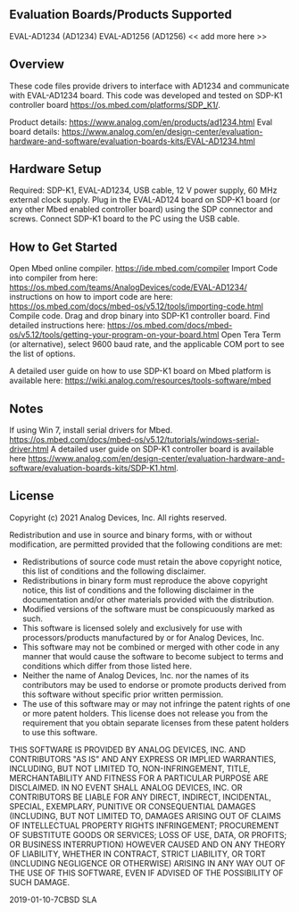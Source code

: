 Evaluation Boards/Products Supported
------------------------------------ 
EVAL-AD1234 (AD1234)
EVAL-AD1256 (AD1256)
<< add more here >>

Overview
--------
These code files provide drivers to interface with AD1234 and communicate with 
EVAL-AD1234 board. This code was developed and tested on SDP-K1 controller board 
https://os.mbed.com/platforms/SDP_K1/. 

Product details: https://www.analog.com/en/products/ad1234.html
Eval board details: https://www.analog.com/en/design-center/evaluation-hardware-and-software/evaluation-boards-kits/EVAL-AD1234.html


Hardware Setup
--------------
Required: SDP-K1, EVAL-AD1234, USB cable, 12 V power supply, 60 MHz external 
clock supply.
Plug in the EVAL-AD124 board on SDP-K1 board (or any other Mbed enabled 
controller board) using the SDP connector and screws.
Connect SDP-K1 board to the PC using the USB cable.


How to Get Started
------------------
Open Mbed online compiler. https://ide.mbed.com/compiler
Import Code into compiler from here: https://os.mbed.com/teams/AnalogDevices/code/EVAL-AD1234/
instructions on how to import code are here: https://os.mbed.com/docs/mbed-os/v5.12/tools/importing-code.html
Compile code. Drag and drop binary into SDP-K1 controller board. Find detailed instructions 
here: https://os.mbed.com/docs/mbed-os/v5.12/tools/getting-your-program-on-your-board.html
Open Tera Term (or alternative), select 9600 baud rate, and the applicable COM port to see the 
list of options.

A detailed user guide on how to use SDP-K1 board on Mbed platform is available 
here: https://wiki.analog.com/resources/tools-software/mbed


Notes
-----
If using Win 7, install serial drivers for Mbed. https://os.mbed.com/docs/mbed-os/v5.12/tutorials/windows-serial-driver.html
A detailed user guide on SDP-K1 controller board is available here https://www.analog.com/en/design-center/evaluation-hardware-and-software/evaluation-boards-kits/SDP-K1.html.


License
-------
Copyright (c) 2021 Analog Devices, Inc.  All rights reserved.
 
Redistribution and use in source and binary forms, with or without modification, 
are permitted provided that the following conditions are met:
  - Redistributions of source code must retain the above copyright notice, 
  this list of conditions and the following disclaimer.
  - Redistributions in binary form must reproduce the above copyright notice, 
  this list of conditions and the following disclaimer in the documentation 
  and/or other materials provided with the distribution.  
  - Modified versions of the software must be conspicuously marked as such.
  - This software is licensed solely and exclusively for use with processors/products 
  manufactured by or for Analog Devices, Inc.
  - This software may not be combined or merged with other code in any manner 
  that would cause the software to become subject to terms and conditions which 
  differ from those listed here.
  - Neither the name of Analog Devices, Inc. nor the names of its contributors 
  may be used to endorse or promote products derived from this software without 
  specific prior written permission.
  - The use of this software may or may not infringe the patent rights of one or 
  more patent holders.  This license does not release you from the requirement 
  that you obtain separate licenses from these patent holders to use this software.
 
THIS SOFTWARE IS PROVIDED BY ANALOG DEVICES, INC. AND CONTRIBUTORS "AS IS" AND 
ANY EXPRESS OR IMPLIED WARRANTIES, INCLUDING, BUT NOT LIMITED TO, NON-INFRINGEMENT, 
TITLE, MERCHANTABILITY AND FITNESS FOR A PARTICULAR PURPOSE ARE DISCLAIMED. IN 
NO EVENT SHALL ANALOG DEVICES, INC. OR CONTRIBUTORS BE LIABLE FOR ANY DIRECT, 
INDIRECT, INCIDENTAL, SPECIAL, EXEMPLARY, PUNITIVE OR CONSEQUENTIAL DAMAGES 
(INCLUDING, BUT NOT LIMITED TO, DAMAGES ARISING OUT OF CLAIMS OF INTELLECTUAL 
PROPERTY RIGHTS INFRINGEMENT; PROCUREMENT OF SUBSTITUTE GOODS OR SERVICES; LOSS 
OF USE, DATA, OR PROFITS; OR BUSINESS INTERRUPTION) HOWEVER CAUSED AND ON ANY 
THEORY OF LIABILITY, WHETHER IN CONTRACT, STRICT LIABILITY, OR TORT (INCLUDING 
NEGLIGENCE OR OTHERWISE) ARISING IN ANY WAY OUT OF THE USE OF THIS SOFTWARE, 
EVEN IF ADVISED OF THE POSSIBILITY OF SUCH DAMAGE.
 
2019-01-10-7CBSD SLA
